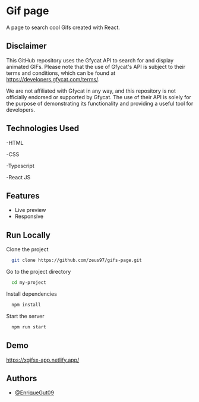 
# Gif page

A page to search cool Gifs created with React.




## Disclaimer

This GitHub repository uses the Gfycat API to search for and display animated GIFs. Please note that the use of Gfycat's API is subject to their terms and conditions, which can be found at https://developers.gfycat.com/terms/.

We are not affiliated with Gfycat in any way, and this repository is not officially endorsed or supported by Gfycat. The use of their API is solely for the purpose of demonstrating its functionality and providing a useful tool for developers.

 


## Technologies Used

-HTML

-CSS

-Typescript

-React JS




## Features

- Live preview
- Responsive


## Run Locally

Clone the project

```bash
  git clone https://github.com/zeus97/gifs-page.git
```

Go to the project directory

```bash
  cd my-project
```

Install dependencies

```bash
  npm install
```

Start the server

```bash
  npm run start
```


## Demo

https://xgifsx-app.netlify.app/


## Authors

- [@EnriqueGut09](https://github.com/zeus97)

